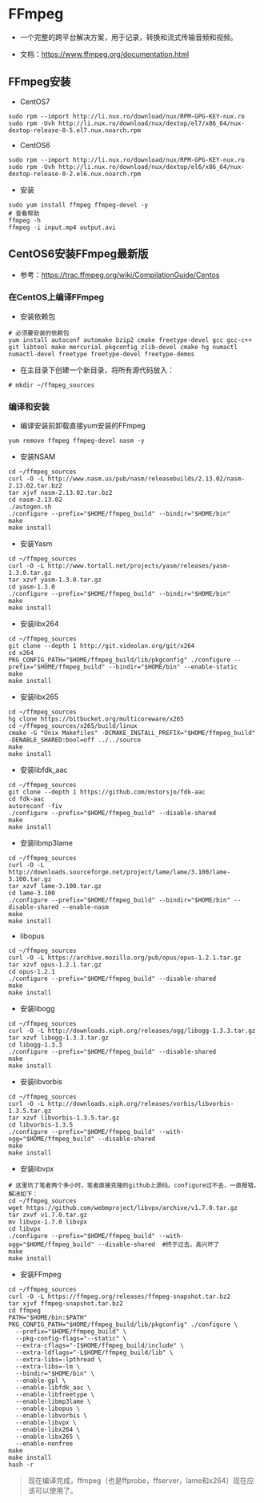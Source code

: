 # FFmpeg

- 一个完整的跨平台解决方案，用于记录，转换和流式传输音频和视频。

- 文档：https://www.ffmpeg.org/documentation.html

## FFmpeg安装

- CentOS7 

```
sudo rpm --import http://li.nux.ro/download/nux/RPM-GPG-KEY-nux.ro
sudo rpm -Uvh http://li.nux.ro/download/nux/dextop/el7/x86_64/nux-dextop-release-0-5.el7.nux.noarch.rpm
```

- CentOS6

```
sudo rpm --import http://li.nux.ro/download/nux/RPM-GPG-KEY-nux.ro
sudo rpm -Uvh http://li.nux.ro/download/nux/dextop/el6/x86_64/nux-dextop-release-0-2.el6.nux.noarch.rpm
```

- 安装

```
sudo yum install ffmpeg ffmpeg-devel -y
# 查看帮助
ffmpeg -h
ffmpeg -i input.mp4 output.avi
```

## CentOS6安装FFmpeg最新版

- 参考：https://trac.ffmpeg.org/wiki/CompilationGuide/Centos

### 在CentOS上编译FFmpeg

- 安装依赖包

```
# 必须要安装的依赖包
yum install autoconf automake bzip2 cmake freetype-devel gcc gcc-c++ git libtool make mercurial pkgconfig zlib-devel cmake hg numactl numactl-devel freetype freetype-devel freetype-demos
```

- 在主目录下创建一个新目录，将所有源代码放入：

```
# mkdir ~/ffmpeg_sources
```

### 编译和安装

- 编译安装前卸载直接yum安装的FFmpeg

```
yum remove ffmpeg ffmpeg-devel nasm -y
```

- 安装NSAM

```
cd ~/ffmpeg_sources
curl -O -L http://www.nasm.us/pub/nasm/releasebuilds/2.13.02/nasm-2.13.02.tar.bz2
tar xjvf nasm-2.13.02.tar.bz2
cd nasm-2.13.02
./autogen.sh
./configure --prefix="$HOME/ffmpeg_build" --bindir="$HOME/bin"
make
make install
```

- 安装Yasm

```
cd ~/ffmpeg_sources
curl -O -L http://www.tortall.net/projects/yasm/releases/yasm-1.3.0.tar.gz
tar xzvf yasm-1.3.0.tar.gz
cd yasm-1.3.0
./configure --prefix="$HOME/ffmpeg_build" --bindir="$HOME/bin"
make
make install
```

- 安装libx264

```
cd ~/ffmpeg_sources
git clone --depth 1 http://git.videolan.org/git/x264
cd x264
PKG_CONFIG_PATH="$HOME/ffmpeg_build/lib/pkgconfig" ./configure --prefix="$HOME/ffmpeg_build" --bindir="$HOME/bin" --enable-static
make
make install
```

- 安装libx265

```
cd ~/ffmpeg_sources
hg clone https://bitbucket.org/multicoreware/x265
cd ~/ffmpeg_sources/x265/build/linux
cmake -G "Unix Makefiles" -DCMAKE_INSTALL_PREFIX="$HOME/ffmpeg_build" -DENABLE_SHARED:bool=off ../../source
make
make install
```

- 安装libfdk_aac

```
cd ~/ffmpeg_sources
git clone --depth 1 https://github.com/mstorsjo/fdk-aac
cd fdk-aac
autoreconf -fiv
./configure --prefix="$HOME/ffmpeg_build" --disable-shared
make
make install
```

- 安装libmp3lame

```
cd ~/ffmpeg_sources
curl -O -L http://downloads.sourceforge.net/project/lame/lame/3.100/lame-3.100.tar.gz
tar xzvf lame-3.100.tar.gz
cd lame-3.100
./configure --prefix="$HOME/ffmpeg_build" --bindir="$HOME/bin" --disable-shared --enable-nasm
make
make install
```

- libopus

```
cd ~/ffmpeg_sources
curl -O -L https://archive.mozilla.org/pub/opus/opus-1.2.1.tar.gz
tar xzvf opus-1.2.1.tar.gz
cd opus-1.2.1
./configure --prefix="$HOME/ffmpeg_build" --disable-shared
make
make install
```

- 安装libogg

```
cd ~/ffmpeg_sources
curl -O -L http://downloads.xiph.org/releases/ogg/libogg-1.3.3.tar.gz
tar xzvf libogg-1.3.3.tar.gz
cd libogg-1.3.3
./configure --prefix="$HOME/ffmpeg_build" --disable-shared
make
make install
```

- 安装libvorbis

```
cd ~/ffmpeg_sources
curl -O -L http://downloads.xiph.org/releases/vorbis/libvorbis-1.3.5.tar.gz
tar xzvf libvorbis-1.3.5.tar.gz
cd libvorbis-1.3.5
./configure --prefix="$HOME/ffmpeg_build" --with-ogg="$HOME/ffmpeg_build" --disable-shared
make
make install
```

- 安装libvpx

```
# 这里坑了笔者两个多小时，笔者直接克隆的github上源码。configure过不去，一直报错，解决如下：
cd ~/ffmpeg_sources
wget https://github.com/webmproject/libvpx/archive/v1.7.0.tar.gz
tar zxvf v1.7.0.tar.gz
mv libvpx-1.7.0 libvpx
cd libvpx
./configure --prefix="$HOME/ffmpeg_build" --with-ogg="$HOME/ffmpeg_build" --disable-shared  #终于过去，高兴坏了
make
make install
```

- 安装FFmpeg 

```
cd ~/ffmpeg_sources
curl -O -L https://ffmpeg.org/releases/ffmpeg-snapshot.tar.bz2
tar xjvf ffmpeg-snapshot.tar.bz2
cd ffmpeg
PATH="$HOME/bin:$PATH" PKG_CONFIG_PATH="$HOME/ffmpeg_build/lib/pkgconfig" ./configure \
  --prefix="$HOME/ffmpeg_build" \
  --pkg-config-flags="--static" \
  --extra-cflags="-I$HOME/ffmpeg_build/include" \
  --extra-ldflags="-L$HOME/ffmpeg_build/lib" \
  --extra-libs=-lpthread \
  --extra-libs=-lm \
  --bindir="$HOME/bin" \
  --enable-gpl \
  --enable-libfdk_aac \
  --enable-libfreetype \
  --enable-libmp3lame \
  --enable-libopus \
  --enable-libvorbis \
  --enable-libvpx \
  --enable-libx264 \
  --enable-libx265 \
  --enable-nonfree
make
make install
hash -r
```

> 现在编译完成，ffmpeg（也是ffprobe，ffserver，lame和x264）现在应该可以使用了。




